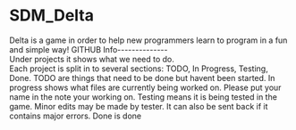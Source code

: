 # SDM_Delta
Delta is a game in order to help new programmers learn to program in a fun and simple way!
GITHUB Info--------------<br>
Under projects it shows what we need to do.  
Each project is split in to several sections: TODO, In Progress, Testing, Done.
  TODO are things that need to be done but havent been started.
  In progress shows what files are currently being worked on.  Please put your name in the note your working on.
  Testing means it is being tested in the game.  Minor edits may be made by tester.  It can also be sent back if it contains major errors.
  Done is done
